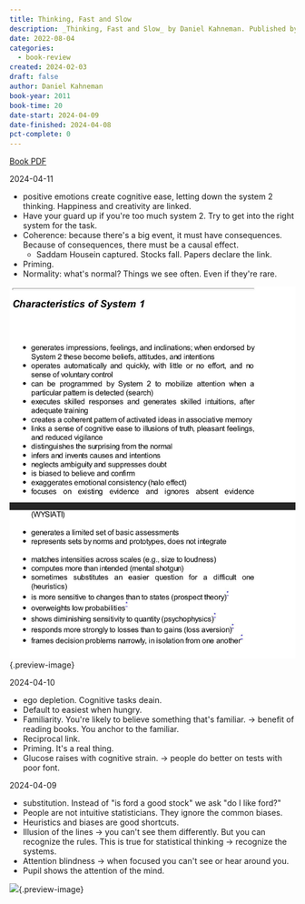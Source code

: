 ```yaml
---
title: Thinking, Fast and Slow
description: _Thinking, Fast and Slow_ by Daniel Kahneman. Published by Books on Tape, with ISBN 9780739357996.0. Read on 2022-08-04
date: 2022-08-04
categories:
  - book-review
created: 2024-02-03
draft: false
author: Daniel Kahneman
book-year: 2011
book-time: 20
date-start: 2024-04-09
date-finished: 2024-04-08
pct-complete: 0
---
```

[Book PDF](http://dspace.vnbrims.org:13000/jspui/bitstream/123456789/2224/1/Daniel-Kahneman-Thinking-Fast-and-Slow-.pdf)


2024-04-11

- positive emotions create cognitive ease, letting down the system 2 thinking. Happiness and creativity are linked. 
- Have your guard up if you're too much system 2. Try to get into the right system for the task. 
- Coherence: because there's a big event, it must have consequences. Because of consequences, there must be a causal effect. 
	- Saddam Housein captured. Stocks fall. Papers declare the link. 
- Priming. 
- Normality: what's normal? Things we see often. Even if they're rare. 

![System 1](../img/screenshot-thinking-fast-and-slow-system-1.jpeg){.preview-image}

2024-04-10

- ego depletion. Cognitive tasks deain. 
- Default to easiest when hungry. 
- Familiarity. You're likely to believe something that's familiar. → benefit of reading books. You anchor to the familiar. 
- Reciprocal link. 
- Priming. It's a real thing. 
- Glucose raises with cognitive strain. → people do better on tests with poor font. 


2024-04-09

- substitution. Instead of "is ford a good stock" we ask "do I like ford?"
- People are not intuitive statisticians. They ignore the common biases. 
- Heuristics and biases are good shortcuts. 
- Illusion of the lines → you can't see them differently. But you can recognize the rules. This is true for statistical thinking → recognize the systems. 
- Attention blindness → when focused you can't see or hear around you. 
- Pupil shows the attention of the mind. 



![](https://img3.od-cdn.com/ImageType-100/1191-1/{D634F1A6-E460-4147-B12D-5CD7E73DE26E}Img100.jpg){.preview-image}
